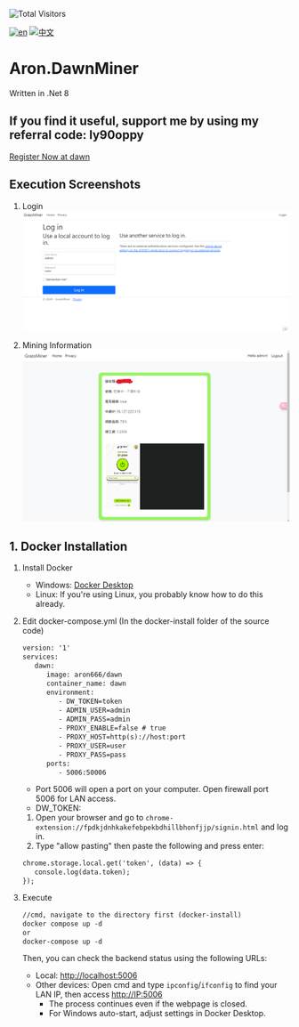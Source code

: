 ![Total Visitors](https://komarev.com/ghpvc/?username=aron-666dawnMiner&color=green)

[![en](https://img.shields.io/badge/lang-en-red.svg)](https://github.com/aron-666/Aron.DawnMiner/blob/master/README.en.md)
[![中文](https://img.shields.io/badge/lang-中文-blue.svg)](https://github.com/aron-666/Aron.DawnMiner)

# Aron.DawnMiner
Written in .Net 8

## If you find it useful, support me by using my referral code: ly90oppy
[Register Now at dawn](https://chromewebstore.google.com/detail/dawn-validator-chrome-ext/fpdkjdnhkakefebpekbdhillbhonfjjp)



## Execution Screenshots
1. Login
![image](https://github.com/aron-666/Aron.DawnMiner/blob/master/%E6%88%AA%E5%9C%96/%E5%BE%8C%E8%87%BA%E7%99%BB%E5%85%A5%E7%95%AB%E9%9D%A2.png?raw=true)

2. Mining Information
![image](https://github.com/aron-666/Aron.DawnMiner/blob/master/%E6%88%AA%E5%9C%96/%E6%8C%96%E7%A4%A6%E7%95%AB%E9%9D%A2.png?raw=true)

## 1. Docker Installation
1. Install Docker
   - Windows: [Docker Desktop](https://www.docker.com/products/docker-desktop/)
   - Linux: If you're using Linux, you probably know how to do this already.

2. Edit docker-compose.yml (In the docker-install folder of the source code)
   ```
   version: '1'
   services:
      dawn:
         image: aron666/dawn
         container_name: dawn
         environment:
            - DW_TOKEN=token
            - ADMIN_USER=admin
            - ADMIN_PASS=admin
            - PROXY_ENABLE=false # true
            - PROXY_HOST=http(s)://host:port
            - PROXY_USER=user
            - PROXY_PASS=pass
         ports:
            - 5006:50006
   ```

   - Port 5006 will open a port on your computer. Open firewall port 5006 for LAN access.
   - DW_TOKEN: 
   1. Open your browser and go to ```chrome-extension://fpdkjdnhkakefebpekbdhillbhonfjjp/signin.html``` and log in.
   2. Type "allow pasting" then paste the following and press enter:
   ```
   chrome.storage.local.get('token', (data) => {
      console.log(data.token);
   });
   ```

3. Execute
   ```
   //cmd, navigate to the directory first (docker-install)
   docker compose up -d
   or
   docker-compose up -d
   ```
   Then, you can check the backend status using the following URLs:

   - Local: [http://localhost:5006](http://localhost:5006)
   - Other devices: Open cmd and type `ipconfig`/`ifconfig` to find your LAN IP, then access [http://IP:5006](http://IP:5006)
     - The process continues even if the webpage is closed.
     - For Windows auto-start, adjust settings in Docker Desktop.


